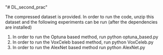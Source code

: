 "# DL_second_prac"

The compressed dataset is provided.
In order to run the code, unzip this dataset and the following experiments can be run (after the dependencies are installed)
1. In order to run the Optuna based method, run python optuna_based.py
2. In order to run the VoxCeleb based method, run python VoxCeleb.py
3. In order to run the AlexNet based method run python AlexNet.py
